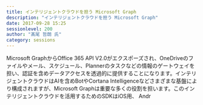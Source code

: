 ```yaml
---
title: インテリジェントクラウドを担う Microsoft Graph
description: "インテリジェントクラウドを担う Microsoft Graph"
date: 2017-09-28 15:25
sessionlevel: 200
author: "髙尾 哲朗 氏"
category: sessions
---
```

Microsoft GraphからOffice 365 API V2.0がエクスポーズされ、OneDriveのファイルやメール、スケジュール、Plannerのタスクなどの情報のゲートウェイを担い、認証を含めデータアクセスを透過的に提供することになります。インテリジェントクラウドはAIを含めBotやCortana Intelligenceなどさまざまな基盤により構成されますが、Microsoft Graphは重要な多くの役割を担います。このインテリジェントクラウドを活用するためのSDKはiOS用、 Andr
